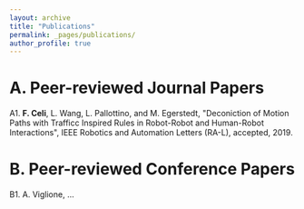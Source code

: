 ```yaml
---
layout: archive
title: "Publications"
permalink: _pages/publications/
author_profile: true
---
```

A. Peer-reviewed Journal Papers
======
A1. **F. Celi**, L. Wang, L. Pallottino, and M. Egerstedt, "Deconiction of Motion Paths with Trafficc Inspired Rules in Robot-Robot and Human-Robot Interactions", IEEE Robotics and Automation Letters (RA-L), accepted, 2019.

B. Peer-reviewed Conference Papers
======
B1. A. Viglione, ...